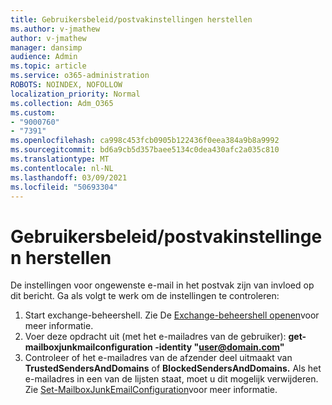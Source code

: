 ```yaml
---
title: Gebruikersbeleid/postvakinstellingen herstellen
ms.author: v-jmathew
author: v-jmathew
manager: dansimp
audience: Admin
ms.topic: article
ms.service: o365-administration
ROBOTS: NOINDEX, NOFOLLOW
localization_priority: Normal
ms.collection: Adm_O365
ms.custom:
- "9000760"
- "7391"
ms.openlocfilehash: ca998c453fcb0905b122436f0eea384a9b8a9992
ms.sourcegitcommit: bd6a9cb5d357baee5134c0dea430afc2a035c810
ms.translationtype: MT
ms.contentlocale: nl-NL
ms.lasthandoff: 03/09/2021
ms.locfileid: "50693304"
---
```

# <a name="fix-user-policymailbox-settings"></a>Gebruikersbeleid/postvakinstellingen herstellen

De instellingen voor ongewenste e-mail in het postvak zijn van invloed op dit bericht. Ga als volgt te werk om de instellingen te controleren:

1. Start exchange-beheershell. Zie De [Exchange-beheershell openen](https://go.microsoft.com/fwlink/?linkid=2101432)voor meer informatie.
2. Voer deze opdracht uit (met het e-mailadres van de gebruiker):  **get-mailboxjunkmailconfiguration -identity "user@domain.com"**
3. Controleer of het e-mailadres van de afzender deel uitmaakt van **TrustedSendersAndDomains** of **BlockedSendersAndDomains.** Als het e-mailadres in een van de lijsten staat, moet u dit mogelijk verwijderen. Zie [Set-MailboxJunkEmailConfiguration](https://go.microsoft.com/fwlink/?linkid=2101047)voor meer informatie.
